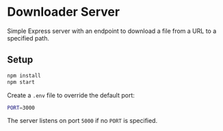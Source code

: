 # Downloader Server

Simple Express server with an endpoint to download a file from a URL to a specified path.

## Setup

```bash
npm install
npm start
```

Create a `.env` file to override the default port:

```bash
PORT=3000
```

The server listens on port `5000` if no `PORT` is specified.
